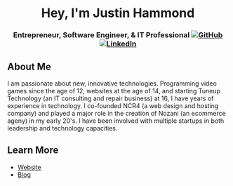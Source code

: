 <h1 align="center">
  <br />
  Hey, I'm Justin Hammond
  <br />
</h1>

<h3 align="center">
  Entrepreneur, Software Engineer, & IT Professional
  <a href="https://github.com/Justintime50"><img src="https://img.shields.io/github/followers/Justintime50.svg?label=GitHub&style=social" alt="GitHub"></a>
	<a href="https://www.linkedin.com/in/justin-hammond"><img src="https://img.shields.io/badge/LinkedIn--_.svg?style=social&logo=linkedin" alt="LinkedIn"></a>
</h3>

## About Me
I am passionate about new, innovative technologies. Programming video games since the age of 12, websites at the age of 14, and starting Tuneup Technology (an IT consulting and repair business) at 16, I have years of experience in technology. I co-founded NCR4 (a web design and hosting company) and played a major role in the creation of Nozani (an ecommerce ageny) in my early 20's. I have been involved with multiple startups in both leadership and technology capacities.

## Learn More

* [Website](https://justinpaulhammond.com/)
* [Blog](https://blog.justinpaulhammond.com/)
